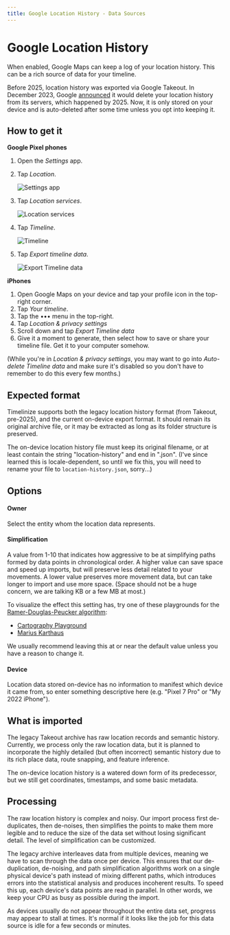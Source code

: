 ```yaml
---
title: Google Location History - Data Sources
---
```


Google Location History
=======================

When enabled, Google Maps can keep a log of your location history. This can be a rich source of data for your timeline.

Before 2025, location history was exported via Google Takeout. In December 2023, Google [announced](https://blog.google/products/maps/updates-to-location-history-and-new-controls-coming-soon-to-maps/) it would delete your location history from its servers, which happened by 2025. Now, it is only stored on your device and is auto-deleted after some time unless you opt into keeping it.


How to get it
-------------

<div class="expander-container content-flow">
	<div class="expander-toggle">
		<b>Google Pixel phones</b>
	</div>
	<div class="expander">

1. Open the _Settings_ app.
2. Tap _Location_.

	![Settings app](/resources/images/docs/location-history-step1.webp)

2. Tap _Location services_.

	![Location services](/resources/images/docs/location-history-step2.webp)

3. Tap _Timeline_.

	![Timeline](/resources/images/docs/location-history-step3.webp)

4. Tap _Export timeline data_.

	![Export Timeline data](/resources/images/docs/location-history-step4.webp)

</div>
</div>


<div class="expander-container content-flow">
	<div class="expander-toggle">
		<b>iPhones</b>
	</div>
	<div class="expander">

1. Open Google Maps on your device and tap your profile icon in the top-right corner.
2. Tap _Your timeline_.
3. Tap the &bull;&bull;&bull; menu in the top-right.
4. Tap _Location &amp; privacy settings_
5. Scroll down and tap _Export Timeline data_
6. Give it a moment to generate, then select how to save or share your timeline file. Get it to your computer somehow.

(While you're in _Location &amp; privacy settings_, you may want to go into _Auto-delete Timeline data_ and make sure it's disabled so you don't have to remember to do this every few months.)

</div>
</div>


Expected format
---------------

Timelinize supports both the legacy location history format (from Takeout, pre-2025), and the current on-device export format. It should remain its original archive file, or it may be extracted as long as its folder structure is preserved.

The on-device location history file must keep its original filename, or at least contain the string "location-history" and end in ".json". (I've since learned this is locale-dependent, so until we fix this, you will need to rename your file to `location-history.json`, sorry...)

Options
-------

#### Owner

Select the entity whom the location data represents.

#### Simplification

A value from 1-10 that indicates how aggressive to be at simplifying paths formed by data points in chronological order. A higher value can save space and speed up imports, but will preserve less detail related to your movements. A lower value preserves more movement data, but can take longer to import and use more space. (Space should not be a huge concern, we are talking KB or a few MB at most.)

To visualize the effect this setting has, try one of these playgrounds for the [Ramer-Douglas-Peucker algorithm](https://en.wikipedia.org/wiki/Ramer%E2%80%93Douglas%E2%80%93Peucker_algorithm):
- [Cartography Playground](https://cartography-playground.gitlab.io/playgrounds/douglas-peucker-algorithm/)
- [Marius Karthaus](https://karthaus.nl/rdp/)

We usually recommend leaving this at or near the default value unless you have a reason to change it.

#### Device

Location data stored on-device has no information to manifest which device it came from, so enter something descriptive here (e.g. "Pixel 7 Pro" or "My 2022 iPhone").


What is imported
----------------

The legacy Takeout archive has raw location records and semantic history. Currently, we process only the raw location data, but it is planned to incorporate the highly detailed (but often incorrect) semantic history due to its rich place data, route snapping, and feature inference.

The on-device location history is a watered down form of its predecessor, but we still get coordinates, timestamps, and some basic metadata.


Processing
----------

The raw location history is complex and noisy. Our import process first de-duplicates, then de-noises, then simplifies the points to make them more legible and to reduce the size of the data set without losing significant detail. The level of simplification can be customized.

The legacy archive interleaves data from multiple devices, meaning we have to scan through the data once per device. This ensures that our de-duplication, de-noising, and path simplification algorithms work on a single physical device's path instead of mixing different paths, which introduces errors into the statistical analysis and produces incoherent results. To speed this up, each device's data points are read in parallel. In other words, we keep your CPU as busy as possible during the import.

As devices usually do not appear throughout the entire data set, progress may appear to stall at times. It's normal if it looks like the job for this data source is idle for a few seconds or minutes.
